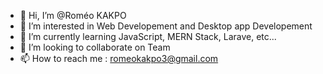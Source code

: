 - 👋 Hi, I’m @Roméo KAKPO
- 👀 I’m interested in Web Developement and Desktop app Developement
- 🌱 I’m currently learning JavaScript, MERN Stack, Larave, etc...
- 💞️ I’m looking to collaborate on Team
- 📫 How to reach me : romeokakpo3@gmail.com

<!---
Lacrima98654/Lacrima98654 is a ✨ special ✨ repository because its `README.md` (this file) appears on your GitHub profile.
You can click the Preview link to take a look at your changes.
--->
